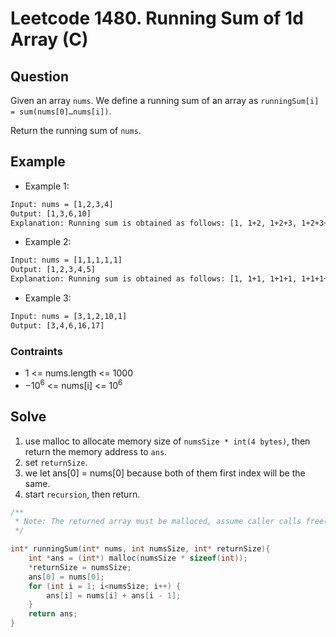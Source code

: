 # Leetcode 1480. Running Sum of 1d Array (C)
## Question 
Given an array `nums`. We define a running sum of an array as `runningSum[i] = sum(nums[0]…nums[i])`.

Return the running sum of `nums`.
## Example
* Example 1:
```html
Input: nums = [1,2,3,4]
Output: [1,3,6,10]
Explanation: Running sum is obtained as follows: [1, 1+2, 1+2+3, 1+2+3+4].
```

* Example 2:
```html
Input: nums = [1,1,1,1,1]
Output: [1,2,3,4,5]
Explanation: Running sum is obtained as follows: [1, 1+1, 1+1+1, 1+1+1+1, 1+1+1+1+1].
```

* Example 3:
```html
Input: nums = [3,1,2,10,1]
Output: [3,4,6,16,17]
```
### Contraints
* 1 <= nums.length <= 1000
* $-10^6$ <= nums[i] <= $10^6$


## Solve
1. use malloc to allocate memory size of `numsSize * int(4 bytes)`, then return the memory address to `ans`.
2. set `returnSize`.
3. we let ans[0] = nums[0] because both of them first index will be the same.
4. start `recursion`, then return.

```c
/**
 * Note: The returned array must be malloced, assume caller calls free().
 */

int* runningSum(int* nums, int numsSize, int* returnSize){
    int *ans = (int*) malloc(numsSize * sizeof(int));
    *returnSize = numsSize;
    ans[0] = nums[0];
    for (int i = 1; i<numsSize; i++) {
        ans[i] = nums[i] + ans[i - 1];
    }
    return ans;
}
```
